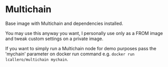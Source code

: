 # Multichain
Base image with Multichain and dependencies installed.

You may use this anyway you want, I personally use only as a FROM image and tweak custom settings on a private image. 

If you want to simply run a Multichain node for demo purposes pass the 'mychain' parameter on docker run command e.g. `docker run lcallero/multichain mychain`.
